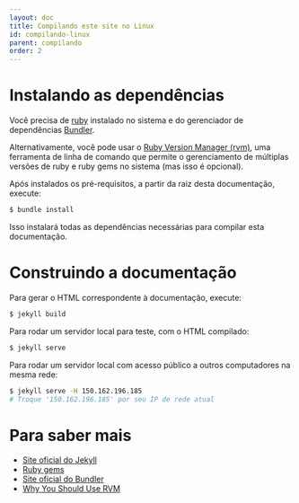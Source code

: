 ```yaml
---
layout: doc
title: Compilando este site no Linux
id: compilando-linux
parent: compilando
order: 2
---
```


# Instalando as dependências

Você precisa de [ruby](https://www.ruby-lang.org) instalado no sistema e do gerenciador de dependências [Bundler](http://bundler.io/).

Alternativamente, você pode usar o [Ruby Version Manager (rvm)](https://rvm.io/), uma ferramenta de linha de comando que permite o gerenciamento de múltiplas versões de ruby e ruby gems no sistema (mas isso é opcional).

Após instalados os pré-requisitos, a partir da raiz desta documentação, execute:

```sh
$ bundle install
```

Isso instalará todas as dependências necessárias para compilar esta documentação.

# Construindo a documentação

Para gerar o HTML correspondente à documentação, execute:

```sh
$ jekyll build
```

Para rodar um servidor local para teste, com o HTML compilado:

```sh
$ jekyll serve
```

Para rodar um servidor local com acesso público a outros computadores na mesma rede:

```sh
$ jekyll serve -H 150.162.196.185
# Troque '150.162.196.185' por seu IP de rede atual
```

# Para saber mais

* [Site oficial do Jekyll](http://jekyllrb.com/)
* [Ruby gems](http://en.wikipedia.org/wiki/RubyGems)
* [Site oficial do Bundler](http://bundler.io/)
* [Why You Should Use RVM](http://code.tutsplus.com/articles/why-you-should-use-rvm--net-19529)
